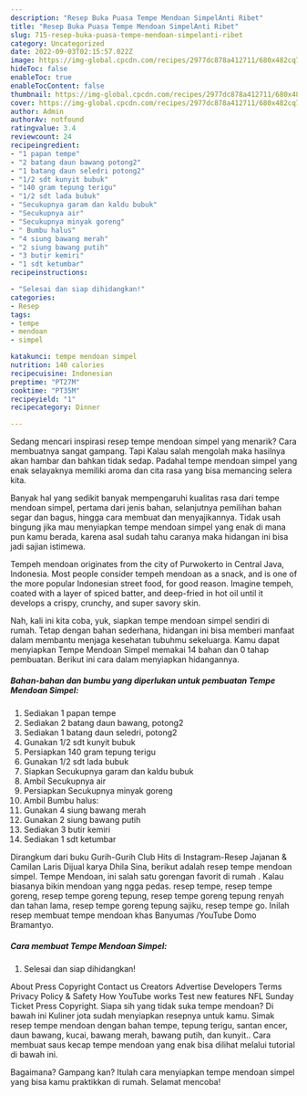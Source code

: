```yaml
---
description: "Resep Buka Puasa Tempe Mendoan SimpelAnti Ribet"
title: "Resep Buka Puasa Tempe Mendoan SimpelAnti Ribet"
slug: 715-resep-buka-puasa-tempe-mendoan-simpelanti-ribet
category: Uncategorized
date: 2022-09-03T02:15:57.022Z
image: https://img-global.cpcdn.com/recipes/2977dc878a412711/680x482cq70/tempe-mendoan-simpel-foto-resep-utama.jpg
hideToc: false
enableToc: true
enableTocContent: false
thumbnail: https://img-global.cpcdn.com/recipes/2977dc878a412711/680x482cq70/tempe-mendoan-simpel-foto-resep-utama.jpg
cover: https://img-global.cpcdn.com/recipes/2977dc878a412711/680x482cq70/tempe-mendoan-simpel-foto-resep-utama.jpg
author: Admin
authorAv: notfound
ratingvalue: 3.4
reviewcount: 24
recipeingredient:
- "1 papan tempe"
- "2 batang daun bawang potong2"
- "1 batang daun seledri potong2"
- "1/2 sdt kunyit bubuk"
- "140 gram tepung terigu"
- "1/2 sdt lada bubuk"
- "Secukupnya garam dan kaldu bubuk"
- "Secukupnya air"
- "Secukupnya minyak goreng"
- " Bumbu halus"
- "4 siung bawang merah"
- "2 siung bawang putih"
- "3 butir kemiri"
- "1 sdt ketumbar"
recipeinstructions:

- "Selesai dan siap dihidangkan!"
categories:
- Resep
tags:
- tempe
- mendoan
- simpel

katakunci: tempe mendoan simpel 
nutrition: 140 calories
recipecuisine: Indonesian
preptime: "PT27M"
cooktime: "PT35M"
recipeyield: "1"
recipecategory: Dinner

---
```



Sedang mencari inspirasi resep tempe mendoan simpel yang menarik? Cara membuatnya sangat gampang. Tapi Kalau salah mengolah maka hasilnya akan hambar dan bahkan tidak sedap. Padahal tempe mendoan simpel yang enak selayaknya memiliki aroma dan cita rasa yang bisa memancing selera kita.


Banyak hal yang sedikit banyak mempengaruhi kualitas rasa dari tempe mendoan simpel, pertama dari jenis bahan, selanjutnya pemilihan bahan segar dan bagus, hingga cara membuat dan menyajikannya. Tidak usah bingung jika mau menyiapkan tempe mendoan simpel yang enak di mana pun kamu berada, karena asal sudah tahu caranya maka hidangan ini bisa jadi sajian istimewa.

Tempeh mendoan originates from the city of Purwokerto in Central Java, Indonesia. Most people consider tempeh mendoan as a snack, and is one of the more popular Indonesian street food, for good reason. Imagine tempeh, coated with a layer of spiced batter, and deep-fried in hot oil until it develops a crispy, crunchy, and super savory skin.


Nah, kali ini kita coba, yuk, siapkan tempe mendoan simpel sendiri di rumah. Tetap dengan bahan sederhana, hidangan ini bisa memberi manfaat dalam membantu menjaga kesehatan tubuhmu sekeluarga. Kamu dapat menyiapkan Tempe Mendoan Simpel memakai 14 bahan dan 0 tahap pembuatan. Berikut ini cara dalam menyiapkan hidangannya.

<!--inarticleads1-->

##### Bahan-bahan dan bumbu yang diperlukan untuk pembuatan Tempe Mendoan Simpel:

1. Sediakan 1 papan tempe
1. Sediakan 2 batang daun bawang, potong2
1. Sediakan 1 batang daun seledri, potong2
1. Gunakan 1/2 sdt kunyit bubuk
1. Persiapkan 140 gram tepung terigu
1. Gunakan 1/2 sdt lada bubuk
1. Siapkan Secukupnya garam dan kaldu bubuk
1. Ambil Secukupnya air
1. Persiapkan Secukupnya minyak goreng
1. Ambil  Bumbu halus:
1. Gunakan 4 siung bawang merah
1. Gunakan 2 siung bawang putih
1. Sediakan 3 butir kemiri
1. Sediakan 1 sdt ketumbar


Dirangkum dari buku Gurih-Gurih Club Hits di Instagram-Resep Jajanan &amp; Camilan Laris Dijual karya Dhila Sina, berikut adalah resep tempe mendoan simpel. Tempe Mendoan, ini salah satu gorengan favorit di rumah ️. Kalau biasanya bikin mendoan yang ngga pedas. resep tempe, resep tempe goreng, resep tempe goreng tepung, resep tempe goreng tepung renyah dan tahan lama, resep tempe goreng tepung sajiku, resep tempe go. Inilah resep membuat tempe mendoan khas Banyumas /YouTube Domo Bramantyo. 

<!--inarticleads2-->

##### Cara membuat Tempe Mendoan Simpel:


1. Selesai dan siap dihidangkan!

About Press Copyright Contact us Creators Advertise Developers Terms Privacy Policy &amp; Safety How YouTube works Test new features NFL Sunday Ticket Press Copyright. Siapa sih yang tidak suka tempe mendoan? Di bawah ini Kuliner jota sudah menyiapkan resepnya untuk kamu. Simak resep tempe mendoan dengan bahan tempe, tepung terigu, santan encer, daun bawang, kucai, bawang merah, bawang putih, dan kunyit.. Cara membuat saus kecap tempe mendoan yang enak bisa dilihat melalui tutorial di bawah ini. 

Bagaimana? Gampang kan? Itulah cara menyiapkan tempe mendoan simpel yang bisa kamu praktikkan di rumah. Selamat mencoba!
